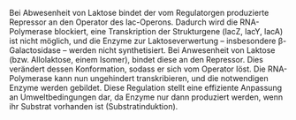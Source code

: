 Bei Abwesenheit von Laktose bindet der vom Regulatorgen produzierte Repressor an den 
Operator des lac-Operons. Dadurch wird die RNA-Polymerase blockiert, eine Transkription 
der Strukturgene (lacZ, lacY, lacA) ist nicht möglich, und die Enzyme zur Laktoseverwertung – insbesondere β-Galactosidase – werden nicht synthetisiert. 
Bei Anwesenheit von Laktose (bzw. Allolaktose, einem Isomer), bindet diese an den 
Repressor. Dies verändert dessen Konformation, sodass er sich vom Operator löst. Die 
RNA-Polymerase kann nun ungehindert transkribieren, und die notwendigen Enzyme 
werden gebildet. 
Diese Regulation stellt eine effiziente Anpassung an Umweltbedingungen dar, da Enzyme 
nur dann produziert werden, wenn ihr Substrat vorhanden ist (Substratinduktion). 